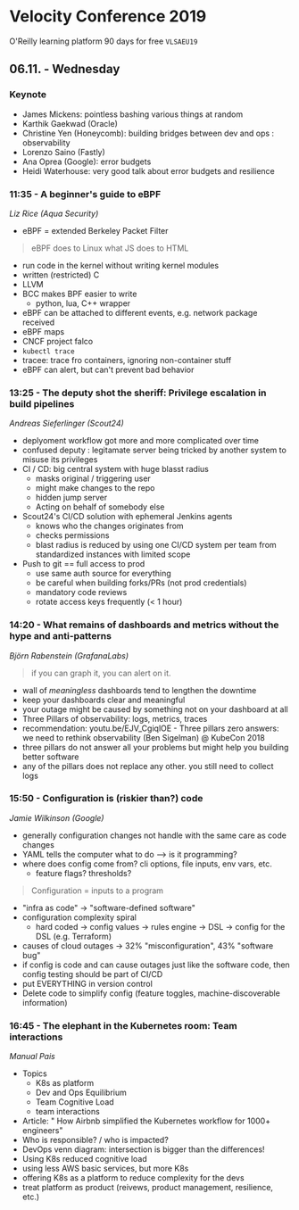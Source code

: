 # Velocity Conference 2019
O'Reilly learning platform 90 days for free `VLSAEU19`

## 06.11. - Wednesday

### Keynote
- James Mickens: pointless bashing various things at random
- Karthik Gaekwad (Oracle)
- Christine Yen (Honeycomb): building bridges between dev and ops : observability
- Lorenzo Saino (Fastly)
- Ana Oprea (Google): error budgets
- Heidi Waterhouse: very good talk about error budgets and resilience

### 11:35 - A beginner's guide to eBPF
*Liz Rice (Aqua Security)*
- eBPF = extended Berkeley Packet Filter

>eBPF does to Linux what JS does to HTML
>
- run code in the kernel without writing kernel modules
- written (restricted) C
- LLVM 
- BCC makes BPF easier to write
  - python, lua, C++ wrapper
- eBPF can be attached to different events, e.g. network package received
- eBPF maps 
- CNCF project falco
- `kubectl trace`
- tracee: trace fro containers, ignoring non-container stuff
- eBPF can alert, but can't prevent bad behavior

### 13:25 - The deputy shot the sheriff: Privilege escalation in build pipelines
*Andreas Sieferlinger (Scout24)*
- deplyoment workflow got more and more complicated over time
- confused deputy : legitamate server being tricked by another system to misuse its privileges
- CI / CD: big central system with huge blasst radius
  - masks original / triggering user
  - might make changes to the repo
  - hidden jump server
  - Acting on behalf of somebody else
- Scout24's CI/CD solution with ephemeral Jenkins agents
  - knows who the changes originates from
  - checks permissions
  - blast radius is reduced by using one CI/CD system per team from standardized instances with limited scope
- Push to git == full access to prod
  - use same auth source for everything
  - be careful when building forks/PRs (not prod credentials)
  - mandatory code reviews
  - rotate access keys frequently (< 1 hour)

### 14:20 - What remains of dashboards and metrics without the hype and anti-patterns
*Björn Rabenstein (GrafanaLabs)*
> if you can graph it, you can alert on it.

- wall of *meaningless* dashboards tend to lengthen the downtime
- keep your dashboards clear and meaningful
- your outage might be caused by something not on your dashboard at all
- Three Pillars of observability: logs, metrics, traces
- recommendation: youtu.be/EJV_CgiqlOE - Three pillars zero answers: we need to rethink observability (Ben Sigelman) @ KubeCon 2018
- three pillars do not answer all your problems but might help you building better software
- any of the pillars does not replace any other. you still need  to collect logs

### 15:50 - Configuration is (riskier than?) code
*Jamie Wilkinson (Google)*
- generally configuration changes not handle with the same care as code changes
- YAML tells the computer what to do --> is it programming?
- where does config come from? cli options, file inputs, env vars, etc.
  - feature flags? thresholds?
> Configuration = inputs to a program

- "infra as code" -> "software-defined software"
- configuration complexity spiral
  - hard coded -> config values -> rules engine -> DSL -> config for the DSL (e.g. Terraform)
- causes of cloud outages -> 32% "misconfiguration", 43% "software bug"
- if config is code and can cause outages just like the software code, then config testing should be part of CI/CD
- put EVERYTHING in version control
- Delete code to simplify config (feature toggles, machine-discoverable information)

### 16:45 - The elephant in the Kubernetes room: Team interactions
*Manual Pais*
- Topics
  - K8s as platform
  - Dev and Ops Equilibrium
  - Team Cognitive Load
  - team interactions
- Article: " How Airbnb simplified the Kubernetes workflow for 1000+ engineers"
- Who is responsible? / who is impacted?
- DevOps venn diagram: intersection is bigger than the differences!
- Using K8s reduced cognitive load
- using less AWS basic services, but more K8s
- offering K8s as a platform to reduce complexity for the devs
- treat platform as product (reivews, product management, resilience, etc.)
